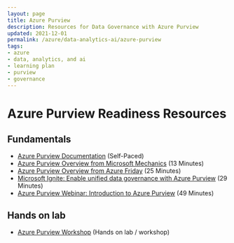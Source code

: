 ```yaml
---
layout: page
title: Azure Purview
description: Resources for Data Governance with Azure Purview
updated: 2021-12-01
permalink: /azure/data-analytics-ai/azure-purview
tags: 
- azure
- data, analytics, and ai
- learning plan
- purview
- governance
---
```


# Azure Purview Readiness Resources

## Fundamentals

* [Azure Purview Documentation](https://docs.microsoft.com/en-us/azure/purview/) (Self-Paced)
* [Azure Purview Overview from Microsoft Mechanics](https://www.youtube.com/watch?v=27bA4KFiEKk) (13 Minutes)
* [Azure Purview Overview from Azure Friday](https://www.youtube.com/watch?v=W2bsj3ULw0Y) (25 Minutes)
* [Microsoft Ignite: Enable unified data governance with Azure Purview](https://www.youtube.com/watch?v=JLKHjevBGAI) (29 Minutes)
* [Azure Purview Webinar: Introduction to Azure Purview](https://www.youtube.com/watch?v=Kmr_LXm1ulg) (49 Minutes)

## Hands on lab
* [Azure Purview Workshop](https://github.com/tayganr/purviewlab) (Hands on lab / workshop)
